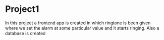 # Project1
In this project a frontend app is created in which ringtone is been given where we set the alarm at some particular value and it starts ringing.
Also a database is created
